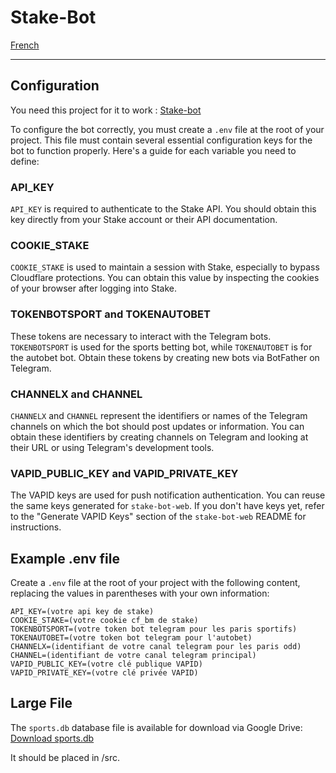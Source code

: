 # Stake-Bot

[French](README-fr.md)

---

## Configuration

You need this project for it to work : [Stake-bot](https://github.com/McSon2/stake-bot-web)

To configure the bot correctly, you must create a `.env` file at the root of your project. This file must contain several essential configuration keys for the bot to function properly. Here's a guide for each variable you need to define:

### API_KEY

`API_KEY` is required to authenticate to the Stake API. You should obtain this key directly from your Stake account or their API documentation.

### COOKIE_STAKE

`COOKIE_STAKE` is used to maintain a session with Stake, especially to bypass Cloudflare protections. You can obtain this value by inspecting the cookies of your browser after logging into Stake.

### TOKENBOTSPORT and TOKENAUTOBET

These tokens are necessary to interact with the Telegram bots. `TOKENBOTSPORT` is used for the sports betting bot, while `TOKENAUTOBET` is for the autobet bot. Obtain these tokens by creating new bots via BotFather on Telegram.

### CHANNELX and CHANNEL

`CHANNELX` and `CHANNEL` represent the identifiers or names of the Telegram channels on which the bot should post updates or information. You can obtain these identifiers by creating channels on Telegram and looking at their URL or using Telegram's development tools.

### VAPID_PUBLIC_KEY and VAPID_PRIVATE_KEY

The VAPID keys are used for push notification authentication. You can reuse the same keys generated for `stake-bot-web`. If you don't have keys yet, refer to the "Generate VAPID Keys" section of the `stake-bot-web` README for instructions.

## Example .env file

Create a `.env` file at the root of your project with the following content, replacing the values in parentheses with your own information:

```
API_KEY=(votre api key de stake)
COOKIE_STAKE=(votre cookie cf_bm de stake)
TOKENBOTSPORT=(votre token bot telegram pour les paris sportifs)
TOKENAUTOBET=(votre token bot telegram pour l'autobet)
CHANNELX=(identifiant de votre canal telegram pour les paris odd)
CHANNEL=(identifiant de votre canal telegram principal)
VAPID_PUBLIC_KEY=(votre clé publique VAPID)
VAPID_PRIVATE_KEY=(votre clé privée VAPID)
```

## Large File

The `sports.db` database file is available for download via Google Drive: [Download sports.db](https://drive.usercontent.google.com/download?id=1Ab_RbDdpDbGiqFbP6VlLx8TbHP3grGaS&export=download&authuser=0)

It should be placed in /src.

